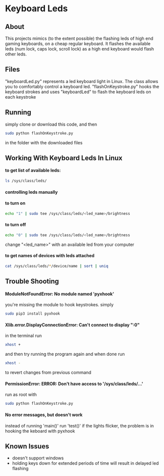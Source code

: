 # Keyboard Leds

## About
This projects mimics (to the extent possible) the flashing leds of high end gaming keyboards, on a cheap regular keyboard.
It flashes the available leds (num lock, caps lock, scroll lock) as a high end keyboard would flash other leds.

## Files
"keyboardLed.py" represents a led keyboard light in Linux. The class allows you to comfortably control a keyboard led.
"flashOnKeystroke.py" hooks the keyboard strokes and uses "keyboardLed" to flash the keyboard leds on each keystroke

## Running
simply clone or download this code, and then 
```bash
sudo python flashOnKeystroke.py
``` 
in the folder with the downloaded files

## Working With Keyboard Leds In Linux

#### to get list of available leds:
```bash
ls /sys/class/leds/
```

#### controlling leds manually
#### to turn on 
```bash
echo "1" | sudo tee /sys/class/leds/<led_name>/brightness
```
#### to turn off 
```bash
echo "0" | sudo tee /sys/class/leds/<led_name>/brightness
```
change "<led_name>" with an available led from your computer

#### to get names of devices with leds attached
```bash
cat /sys/class/leds/*/device/name | sort | uniq
```

## Trouble Shooting

#### ModuleNotFoundError: No module named 'pyxhook'
you're missing the module to hook keystrokes. simply 
```bash
sudo pip3 install pyxhook
```

#### Xlib.error.DisplayConnectionError: Can't connect to display ":0"
in the terminal run 
```bash
xhost + 
``` 
and then try running the program again
and when done run 
```bash
xhost -
```
to revert changes from previous command

#### PermissionError: ERROR: Don't have access to '/sys/class/leds/...'
run as root with 
```bash
sudo python flashOnKeystroke.py
```

#### No error messages, but doesn't work
instead of running 'main()' run 'test()'
if the lights flicker, the problem is in hooking the keboard with pyxhook

## Known Issues
- doesn't support windows
- holding keys down for extended periods of time will result in delayed led flashing